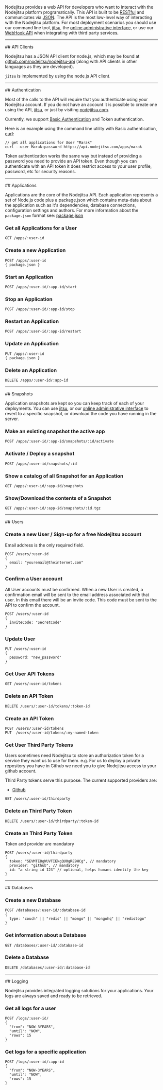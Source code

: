 Nodejitsu provides a web API for developers who want to interact with the Nodejitsu platform programatically. This API is built to be [RESTful](http://en.wikipedia.org/wiki/Representational_State_Transfer) and communicates via [JSON]. The API is the most low-level way of interacting with the Nodejitsu platform. For most deployment scenarios you should use our command line tool, [jitsu], the [online administrative interface][webops], or use our [WebHook API][webhooks] when integrating with third party services.

<hr>
## API Clients

Nodejitsu has a JSON API client for node.js, which may be found at [github.com/nodejitsu/nodejitsu-api](https://github.com/nodejitsu/nodejitsu-api) (along with API clients in other languages as they are developed). 

`jitsu` is implemented by using the node.js API client.

<hr>
## Authentication

Most of the calls to the API will require that you authenticate using your Nodejitsu account. If you do not have an account it is possible to create one using the API, [jitsu], or just by visiting [nodejitsu.com][nodejitsu]. 

Currently, we support [Basic Authentication](http://en.wikipedia.org/wiki/Basic_access_authentication) and Token authentication.

Here is an example using the command line utility with Basic authentication,
[curl]:

```
// get all applications for User "Marak"
curl --user Marak:password https://api.nodejitsu.com/apps/marak
```

Token authentication works the same way but instead of providing a password you need to provide an API token. Even though you can authenticate with an API token it does restrict access to your user profile, password, etc for security reasons.

<hr>
## Applications

Applications are the core of the Nodejitsu API. Each application represents a set of Node.js code plus a package.json which contains meta-data about the application such as it's dependencies, database connections, configuration settings and authors. For more information about the `package.json` format see: [package.json](http://package.json.jit.su)

### Get all Applications for a User

```
GET /apps/:user-id
```

### Create a new Application

```
POST /apps/:user-id
{ package.json }
```

### Start an Application

```
POST /apps/:user-id/:app-id/start
```

### Stop an Application

```
POST /apps/:user-id/:app-id/stop
```

### Restart an Application

```
POST /apps/:user-id/:app-id/restart
```

### Update an Application

```
PUT /apps/:user-id
{ package.json }
```

### Delete an Application

```
DELETE /apps/:user-id/:app-id
```

<hr>
## Snapshots

Application snapshots are kept so you can keep track of each of your deployments. You can use [jitsu], or our [online administrative interface][webops] to revert to a specific snapshot, or download the code you have running in the server.

### Make an existing snapshot the active app

```
POST /apps/:user-id/:app-id/snapshots/:id/activate
```

### Activate / Deploy a snapshot

```
POST /apps/:user-id/snapshots/:id
```

### Show a catalog of all Snapshot for an Application

```
GET /apps/:user-id/:app-id/snapshots
```

### Show/Download the contents of a Snapshot

```
GET /apps/:user-id/:app-id/snapshots/:id.tgz
```

<hr>
## Users

### Create a new User / Sign-up for a free Nodejitsu account

Email address is the only required field.

```
POST /users/:user-id
{
  email: "youremail@theinternet.com"
}
```

### Confirm a User account

All User accounts must be confirmed. When a new User is created, a confirmation email will be sent to the email address associated with that user. In this email there will be an invite code. This code must be sent to the API to confirm the account. 

```
POST /users/:user-id
{
  inviteCode: "SecretCode"
}
```

### Update User

```
PUT /users/:user-id
{
  password: "new_password"
}
```

### Get User API Tokens

```
GET /users/:user-id/tokens
```

### Delete an API Token

```
DELETE /users/:user-id/tokens/:token-id
```

<a name="create-an-api-token"></a>
### Create an API Token

```
POST /users/:user-id/tokens
PUT  /users/:user-id/tokens/:my-named-token
```

### Get User Third Party Tokens

Users sometimes need Nodejitsu to store an authorization token for a service they want us to use for them. e.g. For us to deploy a private repository you have in Github we need you to give Nodejitsu access to your github account.

Third Party tokens serve this purpose. The current supported providers are:

* [Github](http://github.com)

```
GET /users/:user-id/thirdparty
```

### Delete an Third Party Token

```
DELETE /users/:user-id/thirdparty/:token-id
```

### Create an Third Party Token

Token and provider are mandatory

```
POST /users/:user-id/thirdparty
{
  token: "SEVMTE8gWUVTIEkgQU0gRE9HCg", // mandatory
  provider: "github", // mandatory
  id: "a string id 123" // optional, helps humans identify the key
}
```

<hr>
## Databases

### Create a new Database

```
POST /databases/:user-id/:database-id
{
  type: "couch" || "redis" || "mongo" || "mongohq" || "redistogo"
}
```

### Get information about a Database

```
GET /databases/:user-id/:database-id
```

### Delete a Database

```
DELETE /databases/:user-id/:database-id
```

<hr>
## Logging

Nodejitsu provides integrated logging solutions for your applications. Your logs are always saved and ready to be retrieved.

### Get all logs for a user

```
POST /logs/:user-id/
{
  "from": "NOW-3YEARS",
  "until": "NOW",
  "rows": 15
}
```

### Get logs for a specific application

```
POST /logs/:user-id/:app-id
{
  "from": "NOW-3YEARS",
  "until": "NOW",
  "rows": 15
} 
```

[jitsu]: http://github.com/nodejitsu/jitsu
[JSON]: http://en.wikipedia.org/wiki/JSON
[webops]: https://webops.jit.su
[webhooks]: https://webhooks.nodejitsu.com
[nodejitsu]: http://nodejitsu.com
[curl]: http://curl.haxx.se/

[meta:title]: <> (JSON API)
